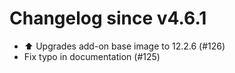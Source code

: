 # Changelog since v4.6.1
- ⬆️ Upgrades add-on base image to 12.2.6 (#126) 
- Fix typo in  documentation (#125) 
